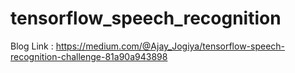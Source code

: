# tensorflow_speech_recognition

Blog Link : https://medium.com/@Ajay_Jogiya/tensorflow-speech-recognition-challenge-81a90a943898


